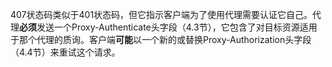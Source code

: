 407状态码类似于401状态码，但它指示客户端为了使用代理需要认证它自己。代理**必须**发送一个Proxy-Authenticate头字段（4.3节），它包含了对目标资源适用于那个代理的质询。客户端**可能**以一个新的或替换Proxy-Authorization头字段（4.4节）来重试这个请求。